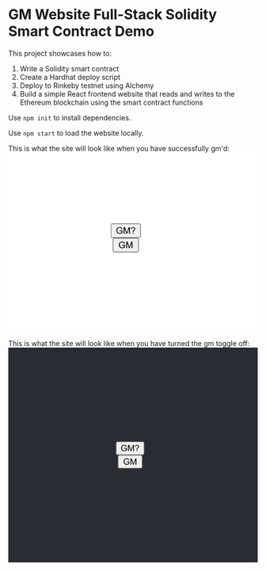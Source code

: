 # GM Website Full-Stack Solidity Smart Contract Demo

This project showcases how to:
1. Write a Solidity smart contract
2. Create a Hardhat deploy script
3. Deploy to Rinkeby testnet using Alchemy
4. Build a simple React frontend website that reads and writes to the Ethereum blockchain using the smart contract functions

Use `npm init` to install dependencies.

Use `npm start` to load the website locally.

This is what the site will look like when you have successfully gm'd:
![gm](./gm.png)

This is what the site will look like when you have turned the gm toggle off: 
![gn](./gn.png)